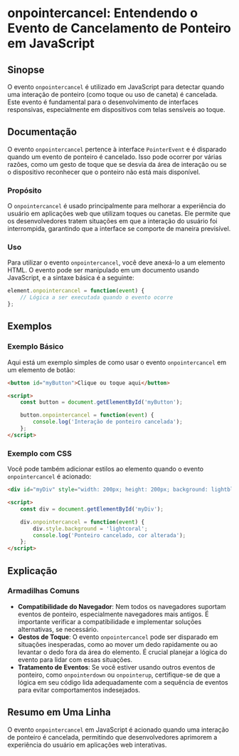 <!--
Meta Description: # onpointercancel: Entendendo o Evento de Cancelamento de Ponteiro em JavaScript ## Sinopse O evento `onpointercancel` é utilizado em JavaScript para ...
Meta Keywords: evento, onpointercancel, ponteiro, que, para
-->

# onpointercancel: Entendendo o Evento de Cancelamento de Ponteiro em JavaScript

## Sinopse
O evento `onpointercancel` é utilizado em JavaScript para detectar quando uma interação de ponteiro (como toque ou uso de caneta) é cancelada. Este evento é fundamental para o desenvolvimento de interfaces responsivas, especialmente em dispositivos com telas sensíveis ao toque.

## Documentação
O evento `onpointercancel` pertence à interface `PointerEvent` e é disparado quando um evento de ponteiro é cancelado. Isso pode ocorrer por várias razões, como um gesto de toque que se desvia da área de interação ou se o dispositivo reconhecer que o ponteiro não está mais disponível.

### Propósito
O `onpointercancel` é usado principalmente para melhorar a experiência do usuário em aplicações web que utilizam toques ou canetas. Ele permite que os desenvolvedores tratem situações em que a interação do usuário foi interrompida, garantindo que a interface se comporte de maneira previsível.

### Uso
Para utilizar o evento `onpointercancel`, você deve anexá-lo a um elemento HTML. O evento pode ser manipulado em um documento usando JavaScript, e a sintaxe básica é a seguinte:

```javascript
element.onpointercancel = function(event) {
    // Lógica a ser executada quando o evento ocorre
};
```

## Exemplos
### Exemplo Básico
Aqui está um exemplo simples de como usar o evento `onpointercancel` em um elemento de botão:

```html
<button id="myButton">Clique ou toque aqui</button>

<script>
    const button = document.getElementById('myButton');

    button.onpointercancel = function(event) {
        console.log('Interação de ponteiro cancelada');
    };
</script>
```

### Exemplo com CSS
Você pode também adicionar estilos ao elemento quando o evento `onpointercancel` é acionado:

```html
<div id="myDiv" style="width: 200px; height: 200px; background: lightblue;"></div>

<script>
    const div = document.getElementById('myDiv');

    div.onpointercancel = function(event) {
        div.style.background = 'lightcoral';
        console.log('Ponteiro cancelado, cor alterada');
    };
</script>
```

## Explicação
### Armadilhas Comuns
- **Compatibilidade do Navegador**: Nem todos os navegadores suportam eventos de ponteiro, especialmente navegadores mais antigos. É importante verificar a compatibilidade e implementar soluções alternativas, se necessário.
- **Gestos de Toque**: O evento `onpointercancel` pode ser disparado em situações inesperadas, como ao mover um dedo rapidamente ou ao levantar o dedo fora da área do elemento. É crucial planejar a lógica do evento para lidar com essas situações.
- **Tratamento de Eventos**: Se você estiver usando outros eventos de ponteiro, como `onpointerdown` ou `onpointerup`, certifique-se de que a lógica em seu código lida adequadamente com a sequência de eventos para evitar comportamentos indesejados.

## Resumo em Uma Linha
O evento `onpointercancel` em JavaScript é acionado quando uma interação de ponteiro é cancelada, permitindo que desenvolvedores aprimorem a experiência do usuário em aplicações web interativas.